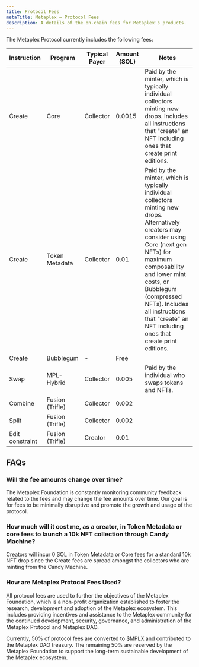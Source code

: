 ```yaml
---
title: Protocol Fees
metaTitle: Metaplex — Protocol Fees
description: A details of the on-chain fees for Metaplex's products.
---
```


The Metaplex Protocol currently includes the following fees:

| Instruction     | Program         | Typical Payer | Amount (SOL) | Notes                                                                                                                                                                                                                                                                                    |
| --------------- | --------------- | ------------- | ------------ | ---------------------------------------------------------------------------------------------------------------------------------------------------------------------------------------------------------------------------------------------------------------------------------------- |
| Create | Core | Collector | 0.0015 | Paid by the minter, which is typically individual collectors minting new drops. Includes all instructions that "create" an NFT including ones that create print editions. |
| Create          | Token Metadata  | Collector     | 0.01         | Paid by the minter, which is typically individual collectors minting new drops. Alternatively creators may consider using Core (next gen NFTs) for maximum composability and lower mint costs, or Bubblegum (compressed NFTs). Includes all instructions that "create" an NFT including ones that create print editions. |
| Create          | Bubblegum       | -             | Free |
| Swap   | MPL-Hybrid | Collector | 0.005 | Paid by the individual who swaps tokens and NFTs. |
| Combine         | Fusion (Trifle) | Collector     | 0.002        |                                                                                                                                                                                                                                                                                          |
| Split           | Fusion (Trifle) | Collector     | 0.002        |                                                                                                                                                                                                                                                                                          |
| Edit constraint | Fusion (Trifle) | Creator       | 0.01         |                                                                                                                                                                                                                                                                                          |


## FAQs

### Will the fee amounts change over time?

The Metaplex Foundation is constantly monitoring community feedback related to the fees and may change the fee amounts over time. Our goal is for fees to be minimally disruptive and promote the growth and usage of the protocol.

### How much will it cost me, as a creator, in Token Metadata or core fees to launch a 10k NFT collection through Candy Machine?

Creators will incur 0 SOL in Token Metadata or Core fees for a standard 10k NFT drop since the Create fees are spread amongst the collectors who are minting from the Candy Machine.

### How are Metaplex Protocol Fees Used?

All protocol fees are used to further the objectives of the Metaplex Foundation, which is a non-profit organization established to foster the research, development and adoption of the Metaplex ecosystem. This includes providing incentives and assistance to the Metaplex community for the continued development, security, governance, and administration of the Metaplex Protocol and Metaplex DAO.

Currently, 50% of protocol fees are converted to $MPLX and contributed to the Metaplex DAO treasury. The remaining 50% are reserved by the Metaplex Foundation to support the long-term sustainable development of the Metaplex ecosystem.